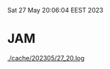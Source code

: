 Sat 27 May 20:06:04 EEST 2023
# JAM
<a href='./cache/202305/27_20.log'>./cache/202305/27_20.log</a>
